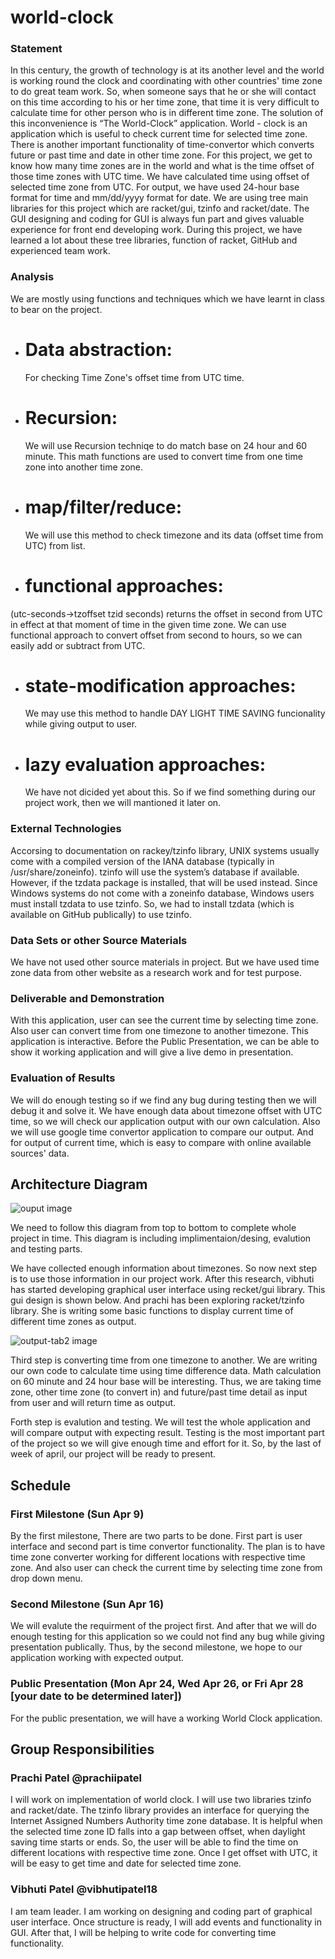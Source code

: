 # world-clock

### Statement
   In this century, the growth of technology is at its another level and the world is working round the clock and coordinating with other countries' time zone to do great team work. So, when someone says that he or she will contact on this time according to his or her time zone, that time it is very difficult to calculate time for other person who is in different time zone. The solution of this inconvenience is “The World-Clock” application. World - clock is an application which is useful to check current time for selected time zone. There is another important functionality of time-convertor which converts future or past time and date in other time zone. For this project, we get to know how many time zones are in the world and what is the time offset of those time zones with UTC time. We have calculated time using offset of selected time zone from UTC. For output, we have used 24-hour base format for time and mm/dd/yyyy format for date.
We are using tree main libraries for this project which are racket/gui, tzinfo and racket/date. The GUI designing and coding for GUI is always fun part and gives valuable experience for front end developing work. During this project, we have learned a lot about these tree libraries, function of racket, GitHub and experienced team work.

### Analysis
We are mostly using functions and techniques which we have learnt in class to bear on the project. 

- # Data abstraction:
  For checking Time Zone's offset time from UTC time.

- # Recursion: 
  We will use Recursion techniqe to do match base on 24 hour and 60 minute. This math functions are used to convert time from one time
  zone into another time zone.
  
- # map/filter/reduce:
  We will use this method to check timezone and its data (offset time from UTC) from list.
  
- # functional approaches:
 (utc-seconds->tzoffset tzid seconds) returns the offset in second from UTC in effect at that moment of time in the given time zone. We   can use functional approach to convert offset from second to hours, so we can easily add or subtract from UTC.  

- # state-modification approaches: 
  We may use this method to handle DAY LIGHT TIME SAVING funcionality while giving output to user. 

- # lazy evaluation approaches:
  We have not dicided yet about this. So if we find something during our project work, then we will mantioned it later on.
 

### External Technologies
Accorsing to documentation on rackey/tzinfo library, UNIX systems usually come with a compiled version of the IANA database (typically in /usr/share/zoneinfo). tzinfo will use the system’s database if available. However, if the tzdata package is installed, that will be used instead. Since Windows systems do not come with a zoneinfo database, Windows users must install tzdata to use tzinfo. So, we had to install tzdata (which is available on GitHub publically) to use tzinfo.

### Data Sets or other Source Materials
We have not used other source materials in project. But we have used time zone data from other website as a research work and for test purpose. 

### Deliverable and Demonstration

With this application, user can see the current time by selecting time zone. Also user can convert time from one timezone to another
timezone. This application is interactive. Before the Public Presentation, we can be able to show it working application and will give a
live demo in presentation.

### Evaluation of Results
We will do enough testing so if we find any bug during testing then we will debug it and solve it. We have enough data about timezone
offset with UTC time, so we will check our application output with our own calculation. Also we will use google time convertor application
to compare our output. And for output of current time, which is easy to compare with online available sources' data.

## Architecture Diagram

![ouput image](/Architecture-diagram.png?raw=true "ouput image")

We need to follow this diagram from top to bottom to complete whole project in time. This diagram is including implimentaion/desing,
evalution and testing parts. 

We have collected enough information about timezones. So now next step is to use those information in our project work. After this
research, vibhuti has started developing graphical user interface using recket/gui library. This gui design is shown below. And prachi has
been exploring racket/tzinfo library. She is writing some basic functions to display current time of different time zones as output. 
 
![output-tab2 image](/world-clock-current-time-tab.png?raw=true "output-tab2 image")

Third step is converting time from one timezone to another. We are writing our own code to calculate time using time difference data.
Math calculation on 60 minute and 24 hour base will be interesting. Thus, we are taking time zone, other time zone (to convert in) and
future/past time detail as input from user and will return time as output.

Forth step is evalution and testing. We will test the whole application and will compare output with expecting result. Testing is the most
important part of the project so we will give enough time and effort for it. So, by the last of week of april, our project will be ready
to present.

## Schedule

### First Milestone (Sun Apr 9)
By the first milestone, There are two parts to be done. First part is user interface and second part is time convertor functionality.
The plan is to have time zone converter working for different locations with respective time zone. And also user can check the current
time by selecting time zone from drop down menu. 

### Second Milestone (Sun Apr 16)
We will evalute the requirment of the project first. And after that we will do enough testing for this application so we could not find
any bug while giving presentation publically. Thus, by the second milestone, we hope to our application working with expected output. 

### Public Presentation (Mon Apr 24, Wed Apr 26, or Fri Apr 28 [your date to be determined later])
For the public presentation, we will have a working World Clock application.

## Group Responsibilities

### Prachi Patel @prachiipatel
I will work on implementation of world clock. I will use two libraries tzinfo and racket/date. The tzinfo library provides an interface for querying the Internet Assigned Numbers Authority time zone database. It is helpful when the selected time zone ID falls into a gap between offset, when daylight saving time starts or ends. So, the user will be able to find the time on different locations with respective time zone. Once I get offset with UTC, it will be easy to get time and date for selected time zone. 

### Vibhuti Patel @vibhutipatel18 
I am team leader. I am working on designing and coding part of graphical user interface. Once structure is ready, I will
add events and functionality in GUI. After that, I will be helping to write code for converting time functionality.   
